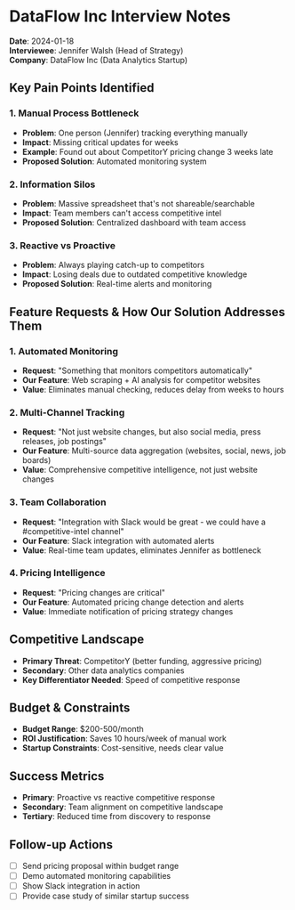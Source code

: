 # DataFlow Inc Interview Notes
**Date**: 2024-01-18  
**Interviewee**: Jennifer Walsh (Head of Strategy)  
**Company**: DataFlow Inc (Data Analytics Startup)

## Key Pain Points Identified

### 1. Manual Process Bottleneck
- **Problem**: One person (Jennifer) tracking everything manually
- **Impact**: Missing critical updates for weeks
- **Example**: Found out about CompetitorY pricing change 3 weeks late
- **Proposed Solution**: Automated monitoring system

### 2. Information Silos
- **Problem**: Massive spreadsheet that's not shareable/searchable
- **Impact**: Team members can't access competitive intel
- **Proposed Solution**: Centralized dashboard with team access

### 3. Reactive vs Proactive
- **Problem**: Always playing catch-up to competitors
- **Impact**: Losing deals due to outdated competitive knowledge
- **Proposed Solution**: Real-time alerts and monitoring

## Feature Requests & How Our Solution Addresses Them

### 1. Automated Monitoring
- **Request**: "Something that monitors competitors automatically"
- **Our Feature**: Web scraping + AI analysis for competitor websites
- **Value**: Eliminates manual checking, reduces delay from weeks to hours

### 2. Multi-Channel Tracking
- **Request**: "Not just website changes, but also social media, press releases, job postings"
- **Our Feature**: Multi-source data aggregation (websites, social, news, job boards)
- **Value**: Comprehensive competitive intelligence, not just website changes

### 3. Team Collaboration
- **Request**: "Integration with Slack would be great - we could have a #competitive-intel channel"
- **Our Feature**: Slack integration with automated alerts
- **Value**: Real-time team updates, eliminates Jennifer as bottleneck

### 4. Pricing Intelligence
- **Request**: "Pricing changes are critical"
- **Our Feature**: Automated pricing change detection and alerts
- **Value**: Immediate notification of pricing strategy changes

## Competitive Landscape
- **Primary Threat**: CompetitorY (better funding, aggressive pricing)
- **Secondary**: Other data analytics companies
- **Key Differentiator Needed**: Speed of competitive response

## Budget & Constraints
- **Budget Range**: $200-500/month
- **ROI Justification**: Saves 10 hours/week of manual work
- **Startup Constraints**: Cost-sensitive, needs clear value

## Success Metrics
- **Primary**: Proactive vs reactive competitive response
- **Secondary**: Team alignment on competitive landscape
- **Tertiary**: Reduced time from discovery to response

## Follow-up Actions
- [ ] Send pricing proposal within budget range
- [ ] Demo automated monitoring capabilities
- [ ] Show Slack integration in action
- [ ] Provide case study of similar startup success
